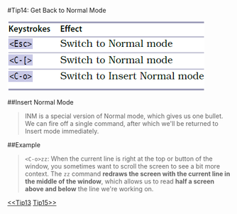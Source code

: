 #Tip14: Get Back to Normal Mode  
   
![tip14](images/tip14.png)  
  
##Insert Normal Mode  
>INM is a special version of Normal mode, which gives us one bullet. We can fire off a single command, after which we'll be returned to Insert mode immediately.  
  
##Example  
>`<C-o>zz`: When the current line is right at the top or button of the window, you sometimes want to scroll the screen to see a bit more context. The `zz` command **redraws the screen with the current line in the middle of the window**, which allows us to read **half a screen above and below** the line we're working on.  
  
[<<Tip13](tip13.md) [Tip15>>](tip15.md)

